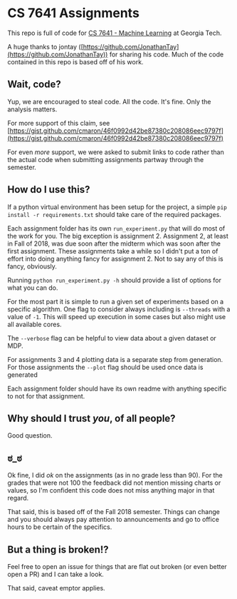 # CS 7641 Assignments

This repo is full of code for [CS 7641 - Machine Learning](https://www.omscs.gatech.edu/cs-7641-machine-learning) at Georgia Tech. 

A huge thanks to jontay ([https://github.com/JonathanTay](https://github.com/JonathanTay)) for sharing his code. Much of the code contained in this repo is based off of his work.

## Wait, code?

Yup, we are encouraged to steal code. All the code. It's fine. Only the analysis matters.

For more support of this claim, see [https://gist.github.com/cmaron/46f0992d42be87380c208086eec9797f](https://gist.github.com/cmaron/46f0992d42be87380c208086eec9797f)

For even _more_ support, we were asked to submit links to code rather than the actual code when submitting assignments partway through the semester.

## How do I use this?

If a python virtual environment has been setup for the project, a simple `pip install -r requirements.txt` should take care of the required packages.

Each assignment folder has its own `run_experiment.py` that will do most of the work for you. The big exception is assignment 2. Assignment 2, at least in Fall of 2018, was due soon after the midterm which was soon after the first assignment. These assignments take a while so I didn't put a ton of effort into doing anything fancy for assignment 2. Not to say any of this is fancy, obviously.

Running `python run_experiment.py -h` should provide a list of options for what you can do.

For the most part it is simple to run a given set of experiments based on a specific algorithm. One flag to consider always including is `--threads` with a value of `-1`. This will speed up execution in some cases but also might use all available cores.

The `--verbose` flag can be helpful to view data about a given dataset or MDP.

For assignments 3 and 4 plotting data is a separate step from generation. For those assignments the `--plot` flag should be used once data is generated

Each assignment folder should have its own readme with anything specific to not for that assignment.

## Why should I trust _you_, of all people?

Good question.

## ಠ_ಠ

Ok fine, I did _ok_ on the assignments (as in no grade less than 90). For the grades that were not 100 the feedback did not mention missing charts or values, so I'm confident this code does not miss anything major in that regard. 

That said, this is based off of the Fall 2018 semester. Things can change and you should always pay attention to announcements and go to office hours to be certain of the specifics. 

## But a thing is broken!?

Feel free to open an issue for things that are flat out broken (or even better open a PR) and I can take a look.

That said, caveat emptor applies. 

